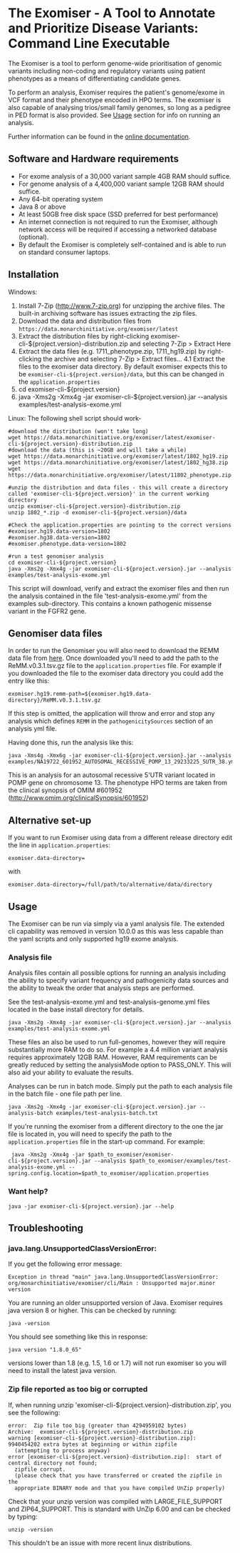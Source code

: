 # The Exomiser - A Tool to Annotate and Prioritize Disease Variants: Command Line Executable

The Exomiser is a tool to perform genome-wide prioritisation of genomic variants including non-coding and regulatory variants using patient phenotypes as a means of differentiating candidate genes.
 
To perform an analysis, Exomiser requires the patient's genome/exome in VCF format and their phenotype encoded in HPO terms. The exomiser is also capable of analysing trios/small family genomes, so long as a pedigree in PED format is also provided. 
See [Usage](#usage) section for info on running an analysis.

Further information can be found in the [online documentation](http://exomiser.github.io/Exomiser/).

## Software and Hardware requirements
 - For exome analysis of a 30,000 variant sample 4GB RAM should suffice.
 - For genome analysis of a 4,400,000 variant sample 12GB RAM should suffice.
 - Any 64-bit operating system
 - Java 8 or above
 - At least 50GB free disk space (SSD preferred for best performance)
 - An internet connection is not required to run the Exomiser, although network access will be required if accessing a
  networked database (optional).
 - By default the Exomiser is completely self-contained and is able to run on standard consumer laptops.

## Installation

Windows:
    
 1. Install 7-Zip (http://www.7-zip.org) for unzipping the archive files. The built-in archiving software has issues extracting the zip files. 
 2. Download the data and distribution files from ```https://data.monarchinitiative.org/exomiser/latest```
 3. Extract the distribution files by right-clicking exomiser-cli-${project.version}-distribution.zip and selecting 7-Zip > Extract Here
 4. Extract the data files (e.g. 1711_phenotype.zip, 1711_hg19.zip) by right-clicking the archive and selecting 7-Zip > Extract files...
   4.1 Extract the files to the exomiser data directory. By default exomiser expects this to be ```exomiser-cli-${project.version}/data```, but this can be changed in the ```application.properties``` 
 5. cd exomiser-cli-${project.version}
 6. java -Xms2g -Xmx4g -jar exomiser-cli-${project.version}.jar --analysis examples/test-analysis-exome.yml
 
Linux: 
The following shell script should work-
    
    #download the distribution (won't take long)
    wget https://data.monarchinitiative.org/exomiser/latest/exomiser-cli-${project.version}-distribution.zip
    #download the data (this is ~20GB and will take a while)
    wget https://data.monarchinitiative.org/exomiser/latest/1802_hg19.zip
    wget https://data.monarchinitiative.org/exomiser/latest/1802_hg38.zip
    wget https://data.monarchinitiative.org/exomiser/latest/11802_phenotype.zip

    #unzip the distribution and data files - this will create a directory called 'exomiser-cli-${project.version}' in the current working directory
    unzip exomiser-cli-${project.version}-distribution.zip
    unzip 1802_*.zip -d exomiser-cli-${project.version}/data

    #Check the application.properties are pointing to the correct versions
    #exomiser.hg19.data-version=1802
    #exomiser.hg38.data-version=1802
    #exomiser.phenotype.data-version=1802
    
    #run a test genomiser analysis
    cd exomiser-cli-${project.version}
    java -Xms2g -Xmx4g -jar exomiser-cli-${project.version}.jar --analysis examples/test-analysis-exome.yml

This script will download, verify and extract the exomiser files and then run the analysis contained in the file 'test-analysis-exome.yml' from the examples sub-directory. This contains a known pathogenic missense variant in the FGFR2 gene.

## Genomiser data files

In order to run the Genomiser you will also need to download the REMM data file from [here](https://charite.github.io/software-remm-score.html). Once downloaded you'll need to add the path to the ReMM.v0.3.1.tsv.gz file to the ```application.properties``` file. For example if you downloaded the file to the exomiser data directory you could add the entry like this:

    exomiser.hg19.remm-path=${exomiser.hg19.data-directory}/ReMM.v0.3.1.tsv.gz
 
If this step is omitted, the application will throw and error and stop any analysis which defines ```REMM``` in the ```pathogenicitySources``` section of an analysis yml file. 

Having done this, run the analysis like this:
 
    java -Xms4g -Xmx6g -jar exomiser-cli-${project.version}.jar --analysis examples/NA19722_601952_AUTOSOMAL_RECESSIVE_POMP_13_29233225_5UTR_38.yml 

This is an analysis for an autosomal recessive 5'UTR variant located in POMP gene on chromosome 13. The phenotype HPO terms are taken from the clinical synopsis of
OMIM #601952 (http://www.omim.org/clinicalSynopsis/601952) 

## Alternative set-up

If you want to run Exomiser using data from a different release directory edit the line in ```application.properties```:

    exomiser.data-directory=

with

    exomiser.data-directory=/full/path/to/alternative/data/directory

## <a name="usage"></a>Usage

The Exomiser can be run via simply via a yaml analysis file. The extended cli capability was removed in version 10.0.0 as this was less capable than the yaml scripts and only supported hg19 exome analysis.

### Analysis file

Analysis files contain all possible options for running an analysis including the ability to specify variant frequency
and pathogenicity data sources and the ability to tweak the order that analysis steps are performed. 

See the test-analysis-exome.yml and test-analysis-genome.yml files located in the base install directory for details.

    java -Xms2g -Xmx4g -jar exomiser-cli-${project.version}.jar --analysis examples/test-analysis-exome.yml

These files an also be used to run full-genomes, however they will require substantially more RAM to do so. For example
a 4.4 million variant analysis requires approximately 12GB RAM. However, RAM requirements can be greatly reduced by 
setting the analysisMode option to PASS_ONLY. This will also aid your ability to evaluate the results.

Analyses can be run in batch mode. Simply put the path to each analysis file in the batch file - one file path per line.

    java -Xms2g -Xmx4g -jar exomiser-cli-${project.version}.jar --analysis-batch examples/test-analysis-batch.txt
    
If you're running the exomiser from a different directory to the one the jar file is located in, you will need to specify the path to the ```application.properties``` file in the start-up command. For example:

     java -Xms2g -Xmx4g -jar $path_to_exomiser/exomiser-cli-${project.version}.jar --analysis $path_to_exomiser/examples/test-analysis-exome.yml --spring.config.location=$path_to_exomiser/application.properties

    
### Want help?

    java -jar exomiser-cli-${project.version}.jar --help

## Troubleshooting

### java.lang.UnsupportedClassVersionError:
  If you get the following error message:
  
    Exception in thread "main" java.lang.UnsupportedClassVersionError:
    org/monarchinitiative/exomiser/cli/Main : Unsupported major.minor version

  You are running an older unsupported version of Java. Exomiser requires java version 8 or higher. This can be checked by running:
    
    java -version
  
  You should see something like this in response:
    
    java version "1.8.0_65"
    
  versions lower than 1.8 (e.g. 1.5, 1.6 or 1.7) will not run exomiser so you will need to install the latest java version.
  
### Zip file reported as too big or corrupted
  If, when running unzip 'exomiser-cli-${project.version}-distribution.zip', you see the following:
     
    error:  Zip file too big (greater than 4294959102 bytes)
    Archive:  exomiser-cli-${project.version}-distribution.zip
    warning [exomiser-cli-${project.version}-distribution.zip]:  9940454202 extra bytes at beginning or within zipfile
      (attempting to process anyway)
    error [exomiser-cli-${project.version}-distribution.zip]:  start of central directory not found;
      zipfile corrupt.
      (please check that you have transferred or created the zipfile in the
      appropriate BINARY mode and that you have compiled UnZip properly)

  Check that your unzip version was compiled with LARGE_FILE_SUPPORT and ZIP64_SUPPORT. This is standard with UnZip 6.00 and can be checked by typing:
     
    unzip -version
    
  This shouldn't be an issue with more recent linux distributions. 
